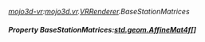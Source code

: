 _[mojo3d-vr](../../modules/mojo3d-vr/mojo3d-vr-module.md):[mojo3d.vr](../../modules/mojo3d/mojo3d-vr.md).[VRRenderer](../../modules/mojo3d/mojo3d-vr-vrrenderer.md).BaseStationMatrices_
##### Property BaseStationMatrices:[std.geom.AffineMat4f](../../modules/std/std-geom-affinemat4f.md)[]

